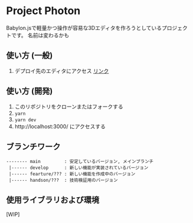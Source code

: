 # Project Photon

Babylon.jsで軽量かつ操作が容易な3Dエディタを作ろうとしているプロジェクトです。
名前は変わるかも


## 使い方 (一般)
1. デプロイ先のエディタにアクセス [リンク](https://photon-seven.vercel.app/editor/EditorPage)


## 使い方 (開発)
1. このリポジトリをクローンまたはフォークする
2. `yarn`
3. `yarn dev`
5. http://localhost:3000/ にアクセスする


## ブランチワーク

```
-------- main         : 安定しているバージョン, メインブランチ
 |------ develop      : 新しい機能が実装されているバージョン
 |------ fearture/??? : 新しい機能を作成中のバージョン
 |------ handson/???  : 技術検証用のバージョン
```

## 使用ライブラリおよび環境
[WIP]
